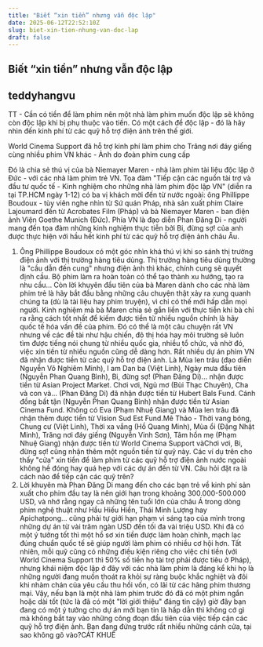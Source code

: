 ```yaml
---
title: "Biết “xin tiền” nhưng vẫn độc lập"
date: 2025-06-12T22:52:10Z
slug: biet-xin-tien-nhung-van-doc-lap
draft: false
---
```


## Biết “xin tiền” nhưng vẫn độc lập

## teddyhangvu

TT - Cần có tiền để làm phim nên một nhà làm phim muốn độc lập sẽ không còn độc lập khi bị phụ thuộc vào tiền. Có một cách để độc lập - đó là hãy nhìn đến kinh phí từ các quỹ hỗ trợ điện ảnh trên thế giới.
 

World Cinema Support đã hỗ trợ kinh phí làm phim cho Trăng nơi đáy giếng cùng nhiều phim VN khác - Ảnh do đoàn phim cung cấp
 
Ðó là chia sẻ thú vị của bà Niemayer Maren - nhà làm phim tài liệu độc lập ở Ðức - với các nhà làm phim trẻ VN.
Tọa đàm "Tiếp cận các nguồn tài trợ và đầu tư quốc tế - Kinh nghiệm cho những nhà làm phim độc lập VN" (diễn ra tại TP.HCM ngày 1-12) có ba vị khách mời đến từ nước ngoài: ông Phillippe Boudoux - tùy viên nghe nhìn từ Sứ quán Pháp, nhà sản xuất phim Claire Lajoumard đến từ Acrobates Film (Pháp) và bà Niemayer Maren - ban điện ảnh Viện Goethe Munich (Ðức). Phía VN là đạo diễn Phan Ðăng Di - người mang đến tọa đàm những kinh nghiệm thực tiễn bởi Bi, đừng sợ! của anh được thực hiện với hầu hết kinh phí từ các quỹ hỗ trợ điện ảnh châu Âu.
1. Ông Phillippe Boudoux có một góc nhìn khá thú vị khi so sánh thị trường điện ảnh với thị trường hàng tiêu dùng. Thị trường hàng tiêu dùng thường là "cầu dẫn đến cung" nhưng điện ảnh thì khác, chính cung sẽ quyết định cầu. Bộ phim làm ra hoàn toàn có thể tạo thành xu hướng, tạo ra nhu cầu... Còn lời khuyên đầu tiên của bà Maren dành cho các nhà làm phim trẻ là hãy bắt đầu bằng những câu chuyện thật xảy ra xung quanh chúng ta (dù là tài liệu hay phim truyện), vì chỉ có thế mới hấp dẫn mọi người. Kinh nghiệm mà bà Maren chia sẻ gắn liền với thực tiễn khi bà chỉ ra rằng cách tốt nhất để kiếm được tiền từ nhiều nguồn chính là hãy quốc tế hóa vấn đề của phim. Ðó có thể là một câu chuyện rất VN nhưng về các đề tài như hậu chiến, đô thị hóa hay môi trường sẽ luôn tìm được tiếng nói chung từ nhiều quốc gia, nhiều tổ chức, và nhờ đó, việc xin tiền từ nhiều nguồn cũng dễ dàng hơn.
Rất nhiều dự án phim VN đã nhận được tiền từ các quỹ hỗ trợ điện ảnh. Là Mùa len trâu (đạo diễn Nguyễn Võ Nghiêm Minh), I am Dan ba (Việt Linh), Ngày mưa đầu tiên (Nguyễn Phan Quang Bình), Bi, đừng sợ! (Phan Ðăng Di)... nhận được tiền từ Asian Project Market. Chơi vơi, Ngủ mơ (Bùi Thạc Chuyên), Cha và con và... (Phan Ðăng Di) đã nhận được tiền từ Hubert Bals Fund. Cánh đồng bất tận (Nguyễn Phan Quang Bình) nhận được tiền từ Asian Cinema Fund. Không có Eva (Phạm Nhuệ Giang) và Mùa len trâu đã nhận thêm được tiền từ Vision Sud Est Fund.Mê Thảo - Thời vang bóng, Chung cư (Việt Linh), Thời xa vắng (Hồ Quang Minh), Mùa ổi (Ðặng Nhật Minh), Trăng nơi đáy giếng (Nguyễn Vinh Sơn), Tâm hồn mẹ (Phạm Nhuệ Giang) nhận được tiền từ World Cinema Support vàChơi vơi, Bi, đừng sợ! cũng nhận thêm một nguồn tiền từ quỹ này.
Các ví dụ trên cho thấy "cửa" xin tiền để làm phim từ các quỹ hỗ trợ điện ảnh nước ngoài không hề đóng hay quá hẹp với các dự án đến từ VN. Câu hỏi đặt ra là cách nào để tiếp cận các quỹ trên?
2. Lời khuyên mà Phan Ðăng Di mang đến cho các bạn trẻ về kinh phí sản xuất cho phim đầu tay là nên giới hạn trong khoảng 300.000-500.000 USD, và nhớ rằng ngay cả những tên tuổi lớn của châu Á trong dòng phim nghệ thuật như Hầu Hiếu Hiền, Thái Minh Lượng hay Apichatpong... cũng phải tự giới hạn phạm vi sáng tạo của mình trong những dự án từ vài trăm ngàn USD đến tối đa vài triệu USD. Khi đã có một ý tưởng tốt thì một hồ sơ xin tiền được làm hoàn chỉnh, mạch lạc đúng chuẩn quốc tế sẽ giúp người làm phim có nhiều cơ hội hơn.
Tất nhiên, mỗi quỹ cũng có những điều kiện riêng cho việc chi tiền (với World Cinema Support thì 50% số tiền họ tài trợ phải được tiêu ở Pháp), nhưng khái niệm độc lập ở đây với các nhà làm phim là đáng kể khi họ là những người đang muốn thoát ra khỏi sự ràng buộc khắc nghiệt và đôi khi nhàm chán của yêu cầu thu hồi vốn, có lãi từ các hãng phim thương mại.
Vậy, nếu bạn là một nhà làm phim trước đó đã có một phim ngắn hoặc dài tốt (tức là đã có một "lời giới thiệu" đáng tin cậy) giờ đây bạn đang có một ý tưởng cho dự án mới bạn tin là hấp dẫn thì không cớ gì mà không bắt tay vào những công đoạn đầu tiên của việc tiếp cận các quỹ hỗ trợ điện ảnh. Bạn đang đứng trước rất nhiều những cánh cửa, tại sao không gõ vào?CÁT KHUÊ